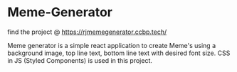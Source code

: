 # Meme-Generator

find the project @ https://rjmemegenerator.ccbp.tech/

Meme generator is a simple react application to create Meme's using a background image, 
top line text, bottom line text with desired font size. CSS in JS (Styled Components) is used in this project.

